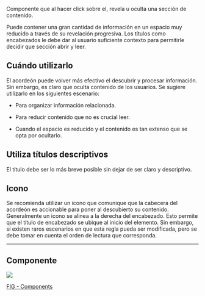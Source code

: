Componente que al hacer click sobre el, revela u oculta una sección de contenido.

Puede contener una gran cantidad de información en un espacio muy reducido a través de su revelación progresiva. Los títulos como encabezados le debe dar al usuario suficiente contexto para permitirle decidir que sección abrir y leer.

## Cuándo utilizarlo

El acordeón puede volver más efectivo el descubrir y procesar información. Sin embargo, es claro que oculta contenido de los usuarios. Se sugiere utilizarlo en los siguientes escenario:

-   Para organizar información relacionada.
    
-   Para reducir contenido que no es crucial leer.
    
-   Cuando el espacio es reducido y el contenido es tan extenso que se opta por ocultarlo.
    

## Utiliza títulos descriptivos

El título debe ser lo más breve posible sin dejar de ser claro y descriptivo.

## Icono

Se recomienda utilizar un icono que comunique que la cabecera del acordeón es accionable para poner al descubierto su contenido. Generalmente un icono se alinea a la derecha del encabezado. Esto permite que el título de encabezado se ubique al inicio del elemento. Sin embargo, sí existen raros escenarios en que esta regla pueda ser modificada, pero se debe tomar en cuenta el orden de lectura que corresponda.

---

## Componente

![](https://static.figma.com/uploads/b6df2735e4cb368306acf5480b50f96e69f96099)

[FIG - Components](https://www.figma.com/file/adTpzuue9VJyGt5D6bb45F/FIG---Components?node-id=2675%3A3441)